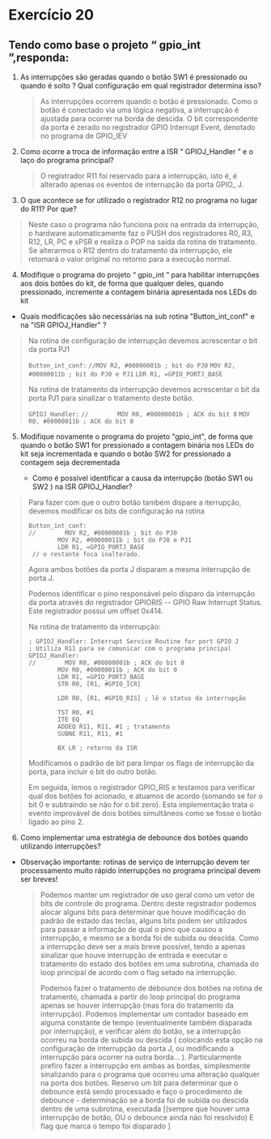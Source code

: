 # Exercício 20

## Tendo como base o projeto “ gpio_int ”,responda:



1. As interrupções são geradas quando o botão SW1 é pressionado ou quando é solto ? Qual
   configuração em qual registrador determina isso?

   > As interrupções ocorrem quando o botão é pressionado. Como o botão é conectado via uma lógica negativa, a interrupção é ajustada para ocorrer na borda de descida. O bit correspondente da porta é zerado no registrador GPIO Interrupt Event, denotado no programa de  GPIO_IEV

2. Como ocorre a troca de informação entre a ISR “ GPIOJ_Handler ” e o laço do programa
   principal?
   
   > O registrador R11 foi reservado para a interrupção, isto é, é alterado apenas os eventos de interrupção da porta GPIO_ J.
   
3. O que acontece se for utilizado o registrador R12 no programa no lugar do R11? Por que?

> Neste caso o programa não funciona pois na entrada da interrupção, o hardware automaticamente faz o PUSH dos registradores R0, R3, R12, LR, PC e xPSR e realiza o POP na saída da rotina de tratamento. Se alterarmos o R12 dentro do tratamento da interrupção, ele retomará o valor original no retorno para a execução normal.

4. Modifique o programa do projeto “ gpio_int ” para habilitar interrupções aos dois botões
   do kit, de forma que qualquer deles, quando pressionado, incremente a contagem binária
   apresentada nos LEDs do kit

- Quais modificações são necessárias na sub rotina "Button_int_conf" e na "ISR GPIOJ_Handler" ?

> 
>
> Na rotina de configuração de interrupção devemos acrescentar o bit da porta PJ1
>
> `Button_int_conf:`
>         `//MOV R2, #00000001b ; bit do PJ0`
>         `MOV R2, #00000011b ; bit do PJ0 e PJ1`
>         `LDR R1, =GPIO_PORTJ_BASE`
>
> 
>
> Na rotina de tratamento da interrupção devemos acrescentar o bit da porta PJ1 para sinalizar o tratamento deste botão.
>
> `GPIOJ_Handler:`
> `//        MOV R0, #00000001b ; ACK do bit 0`
>         `MOV R0, #00000011b ; ACK do bit 0`

5. Modifique novamente o programa do projeto "gpio_int", de forma que quando o botão
   SW1 for pressionado a contagem binária nos LEDs do kit seja incrementada e quando o
   botão SW2 for pressionado a contagem seja decrementada
   
   - Como é possível identificar a causa da interrupção (botão SW1 ou SW2 ) na ISR GPIOJ_Handler?

> Para fazer com que o outro botão também dispare a iterrupção, devemos modificar os bits de configuração na rotina
>
> 
>
> ```
> Button_int_conf:
> //        MOV R2, #00000001b ; bit do PJ0
>         MOV R2, #00000011b ; bit do PJ0 e PJ1
>         LDR R1, =GPIO_PORTJ_BASE
>  // o restante foca inalterado.
> ```
>
> 
>
> Agora ambos botões da porta J disparam a mesma interrupção de porta J.
>
> Podemos identificar o pino responsável pelo disparo da interrupção da porta através do registrador GPIORIS -- GPIO Raw Interrupt Status. Este registrador possui um offset 0x414. 
>
> Na rotina de tratamento da interrupção:
>
> ```
> ; GPIOJ_Handler: Interrupt Service Routine for port GPIO J
> ; Utiliza R11 para se comunicar com o programa principal
> GPIOJ_Handler:
> //        MOV R0, #00000001b ; ACK do bit 0
>         MOV R0, #00000011b ; ACK do bit 0
>         LDR R1, =GPIO_PORTJ_BASE
>         STR R0, [R1, #GPIO_ICR]
> 
>         LDR R0, [R1, #GPIO_RIS] ; lê o status da interrupção
> 
>         TST R0, #1
>         ITE EQ
>         ADDEQ R11, R11, #1 ; tratamento
>         SUBNE R11, R11, #1
> 
>         BX LR ; retorno da ISR
> 
> ```
>
> Modificamos o padrão de bit para limpar os flags de interrupção da porta, para incluir o bit do outro botão.
>
> Em seguida, lemos o registrador GPIO_RIS e testamos para verificar qual dos botões foi acionado, e atuamos de acordo (somando se for o bit 0 e subtraindo se não for o bit zero). Esta implementação trata o evento improvável de dois botões simultâneos como se fosse o botão ligado ao pino 2.



6. Como implementar uma estratégia de debounce dos botões quando utilizando interrupções?

- Observação importante: rotinas de serviço de interrupção devem ter processamento muito
  rápido interrupções no programa principal devem ser breves!

  > Podemos manter um registrador de uso geral como um vetor de bits de controle do programa. Dentro deste registrador podemos alocar alguns bits para determinar que houve modificação do padrão de estado das teclas, alguns bits podem ser utilizados para passar a informação de qual o pino que causou a interrupção, e mesmo se a borda foi de subida ou descida. Como a interrupção deve ser a mais breve possível, tendo a apenas sinalizar que houve interrupção de entrada e executar o tratamento do estado dos botões em uma subrotina, chamada do loop principal de acordo com o flag setado na interrupção. 
  >
  > Podemos fazer o tratamento de debounce dos botões na rotina de tratamento, chamada a partir do loop principal do programa apenas se houver interrupção (mas fora do tratamento da interrupção). Podemos implementar um contador baseado em alguma constante de tempo (eventualmente também disparada por interrupção), e verificar além do botão, se a interrupção ocorreu na borda de subida ou descida ( colocando esta opção na configuração de interrupção da porta J, ou modificando a interrupção para ocorrer na outra borda... ). Particularmente prefiro fazer a interrupção em ambas as bordas, simplesmente sinalizando para o programa que ocorreu uma alteração qualquer na porta dos botões. Reservo um bit para determinar que o debounce está sendo processado e faço o procedimento de debounce - determinação se a borda foi de subida ou descida dentro de uma subrotina, executada [(sempre que houver uma interrupção de botão, OU o debounce ainda não foi resolvido) E flag que marca o tempo foi disparado ]
  >
  > 








